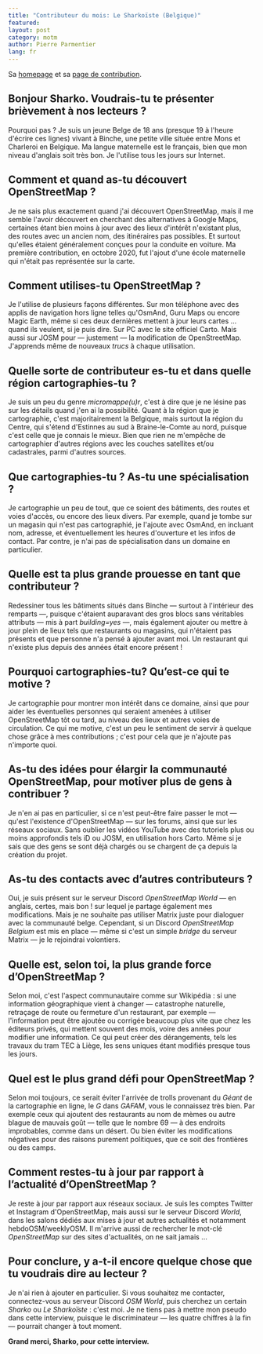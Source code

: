 ```yaml
---
title: "Contributeur du mois: Le Sharkoïste (Belgique)"
featured:
layout: post
category: motm
author: Pierre Parmentier
lang: fr
---
```


Sa [homepage](https://www.openstreetmap.org/user/Le%20Sharkoïste) et sa [page de contribution](https://hdyc.neis-one.org/?Le%20Sharkoïste).

## Bonjour Sharko. Voudrais-tu te présenter brièvement à nos lecteurs ?

Pourquoi pas ? Je suis un jeune Belge de 18 ans (presque 19 à l'heure d'écrire ces lignes) vivant à Binche, une petite ville située entre Mons et Charleroi en Belgique. Ma langue maternelle est le français, bien que mon niveau d'anglais soit très bon. Je l'utilise tous les jours sur Internet.

## Comment et quand as-tu découvert OpenStreetMap ?

Je ne sais plus exactement quand j'ai découvert OpenStreetMap, mais il me semble l'avoir découvert en cherchant des alternatives à Google Maps, certaines étant bien moins à jour avec des lieux d'intérêt n'existant plus, des routes avec un ancien nom, des itinéraires pas possibles. Et surtout qu'elles étaient généralement conçues pour la conduite en voiture. Ma première contribution, en octobre 2020, fut l'ajout d'une école maternelle qui n'était pas représentée sur la carte.

## Comment utilises-tu OpenStreetMap ?

Je l'utilise de plusieurs façons différentes. Sur mon téléphone avec des applis de navigation hors ligne telles qu'OsmAnd, Guru Maps ou encore Magic Earth, même si ces deux dernières mettent à jour leurs cartes … quand ils veulent, si je puis dire. Sur PC avec le site officiel Carto. Mais aussi sur JOSM pour — justement — la modification de OpenStreetMap. J'apprends même de nouveaux *trucs* à chaque utilisation.

## Quelle sorte de contributeur es-tu et dans quelle région cartographies-tu ?

Je suis un peu du genre *micromappe(u)r*, c'est à dire que je ne lésine pas sur les détails quand j'en ai la possibilité. Quant à la région que je cartographie, c'est majoritairement la Belgique, mais surtout la région du Centre, qui s'étend d'Estinnes au sud à Braine-le-Comte au nord, puisque c'est celle que je connais le mieux. Bien que rien ne m'empêche de cartographier d'autres régions avec les couches satellites et/ou cadastrales, parmi d'autres sources.

## Que cartographies-tu ? As-tu une spécialisation ?

Je cartographie un peu de tout, que ce soient des bâtiments, des routes et voies d'accès, ou encore des lieux divers. Par exemple, quand je tombe sur un magasin qui n'est pas cartographié, je l'ajoute avec OsmAnd, en incluant nom, adresse, et éventuellement les heures d'ouverture et les infos de contact. Par contre, je n'ai pas de spécialisation dans un domaine en particulier.

## Quelle est ta plus grande prouesse en tant que contributeur ?

Redessiner tous les bâtiments situés dans Binche — surtout à l'intérieur des remparts —, puisque c'étaient auparavant des gros blocs sans véritables attributs — mis à part *building=yes* —, mais également ajouter ou mettre à jour plein de lieux tels que restaurants ou magasins, qui n'étaient pas présents et que personne n'a pensé à ajouter avant moi. Un restaurant qui n'existe plus depuis des années était encore présent !

## Pourquoi cartographies-tu? Qu’est-ce qui te motive ?

Je cartographie pour montrer mon intérêt dans ce domaine, ainsi que pour aider les éventuelles personnes qui seraient amenées à utiliser OpenStreetMap tôt ou tard, au niveau des lieux et autres voies de circulation. Ce qui me motive, c'est un peu le sentiment de servir à quelque chose grâce à mes contributions ; c'est pour cela que je n'ajoute pas n'importe quoi.

## As-tu des idées pour élargir la communauté OpenStreetMap, pour motiver plus de gens à contribuer ?

Je n'en ai pas en particulier, si ce n'est peut-être faire passer le mot — qu'est l'existence d'OpenStreetMap — sur les forums, ainsi que sur les réseaux sociaux. Sans oublier les vidéos YouTube avec des tutoriels plus ou moins approfondis tels iD ou JOSM, en utilisation hors Carto. Même si je sais que des gens se sont déjà chargés ou se chargent de ça depuis la création du projet.

## As-tu des contacts avec d’autres contributeurs ?

Oui, je suis présent sur le serveur Discord *OpenStreetMap World* — en anglais, certes, mais bon !  sur lequel je partage également mes modifications. Mais je ne souhaite pas utiliser Matrix juste pour dialoguer avec la communauté belge. Cependant, si un Discord *OpenStreetMap Belgium* est mis en place — même si c'est un simple *bridge* du serveur Matrix — je le rejoindrai volontiers.

## Quelle est, selon toi, la plus grande force d’OpenStreetMap ?

Selon moi, c'est l'aspect communautaire comme sur Wikipédia : si une information géographique vient à changer — catastrophe naturelle, retraçage de route ou fermeture d'un restaurant, par exemple — l'information peut être ajoutée ou corrigée beaucoup plus vite que chez les éditeurs privés, qui mettent souvent des mois, voire des années pour modifier une information. Ce qui peut créer des dérangements, tels les travaux du tram TEC à Liège, les sens uniques étant modifiés presque tous les jours.

## Quel est le plus grand défi pour OpenStreetMap ?

Selon moi toujours, ce serait éviter l'arrivée de trolls provenant du *Géant* de la cartographie en ligne, le *G* dans *GAFAM*, vous le connaissez très bien. Par exemple ceux qui ajoutent des restaurants au nom de mèmes ou autre blague de mauvais goût — telle que le nombre 69 — à des endroits improbables, comme dans un désert. Ou bien éviter les modifications négatives pour des raisons purement politiques, que ce soit des frontières ou des camps.

## Comment restes-tu à jour par rapport à l’actualité d’OpenStreetMap ?

Je reste à jour par rapport aux réseaux sociaux. Je suis les comptes Twitter et Instagram d'OpenStreetMap, mais aussi sur le serveur Discord *World*, dans les salons dédiés aux mises à jour et autres actualités et notamment hebdoOSM/weeklyOSM. Il m'arrive aussi de rechercher le mot-clé *OpenStreetMap* sur des sites d'actualités, on ne sait jamais …

## Pour conclure, y a-t-il encore quelque chose que tu voudrais dire au lecteur ?

Je n'ai rien à ajouter en particulier. Si vous souhaitez me contacter, connectez-vous au serveur Discord *OSM World*, puis cherchez un certain *Sharko* ou *Le Sharkoïste* : c'est moi. Je ne tiens pas à mettre mon pseudo dans cette interview, puisque le discriminateur — les quatre chiffres à la fin — pourrait changer à tout moment.

**Grand merci, Sharko, pour cette interview.**
